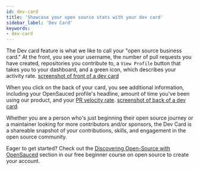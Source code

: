 ```yaml
---
id: dev-card
title: 'Showcase your open source stats with your dev card'
sidebar_label: 'Dev Card'
keywords:
- dev-card 
---
```


The Dev card feature is what we like to call your "open source business card." At the front, you see your username, the number of pull requests you have created, repositories you contribute to, a `View Profile` button that takes you to your dashboard, and a green icon, which describes your activity rate.
[screenshot of front of a dev card](../../static/img/Group%20113.svg)

When you click on the back of your card, you see additional information, including your OpenSauced profile's headline, amount of time you've been using our product, and your [PR velocity rate](../../docs/community/pr-velocity.md).
[screenshot of back of a dev card](../../static/img/devcard%20vbase%20back.svg).

Whether you are a person who's just beginning their open source journey or a maintainer looking for more contributors and/or sponsors, the Dev Card is a shareable snapshot of your contributions, skills, and engagement in the open source community.

Eager to get started? Check out the [Discovering Open-Source with OpenSauced](https://github.com/open-sauced/intro/blob/main/05-how-to-contribute-to-open-source.md#discovering-open-source-with-opensauced) section in our free beginner course on open source to create your account.
